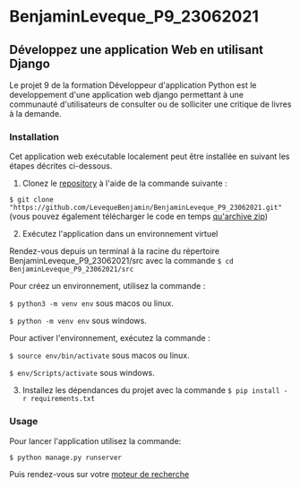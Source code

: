 # BenjaminLeveque_P9_23062021

## Développez une application Web en utilisant Django

Le projet 9 de la formation Développeur d'application Python est le developpement d'une application
web django permettant à une communauté d'utilisateurs de consulter ou de solliciter une critique de livres à la demande.

### Installation

Cet application web exécutable localement peut être installée en suivant les étapes décrites ci-dessous.

1. Clonez le [repository](https://github.com/LevequeBenjamin/BenjaminLeveque_P9_23062021.git) à l'aide de la commande suivante :

`$ git clone "https://github.com/LevequeBenjamin/BenjaminLeveque_P9_23062021.git"` 
(vous pouvez également télécharger le code en temps [qu'archive zip](https://github.com/LevequeBenjamin/BenjaminLeveque_P9_23062021/archive/refs/heads/master.zip))

2. Exécutez l'application dans un environnement virtuel

Rendez-vous depuis un terminal à la racine du répertoire BenjaminLeveque_P9_23062021/src avec la commande `$ cd BenjaminLeveque_P9_23062021/src`

Pour créez un environnement, utilisez la commande :

`$ python3 -m venv env` sous macos ou linux.

`$ python -m venv env` sous windows.

Pour activer l'environnement, exécutez la commande :

`$ source env/bin/activate` sous macos ou linux.

`$ env/Scripts/activate` sous windows.

3.  Installez les dépendances du projet avec la commande `$ pip install -r requirements.txt`

### Usage

Pour lancer l'application utilisez la commande:

```
$ python manage.py runserver
```

Puis rendez-vous sur votre [moteur de recherche](http://127.0.0.1:8000/)
